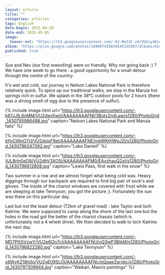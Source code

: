 ```yaml
---
layout: article
title: ""
categories: articles
tags: English
date-begin: 2015-04-28
date-end: 2015-05-05
image: 
  teaser-ext: "https://lh3.googleusercontent.com/-62-Rm21F-z4/VU2sy48in1I/AAAAAAAAFTU/sreA80JBX0M/s640/IMG_3446.JPG"
album: "https://plus.google.com/photos/104897435834545155307/albums/6146742259154179905?authkey=COXhl-Lw_57vwAE"
published: true
---
```


Sue and Nev (our first wwoofing) were so friendly. Why not going back :) ? We have one week to go there : a good opportunity for a small detour through the centre of the country.

It's wet and cold, our journey in Nelson Lakes National Park is therefore relatively quick. To spice up our traditional walks, we stop in the Maruia hot springs rich in sulfur. We splash in the 38°C outdoor pools for 2 hours (there was a strong smell of egg due to the presence of sulfur).

{% include image.html url="https://lh3.googleusercontent.com/-k67JJ9_6nMM/VU2dsnXwijI/AAAAAAAAFNI/3Butx2ndLaw/s1280/PhotoGrid_1430795986498.jpg" caption="Nelson Lakes National Park and Maruia falls" %}

{% include image.html url="https://lh3.googleusercontent.com/-bYoCli9oO7U/VU2dslxF9eI/AAAAAAAAFNE/mbWKtHWgJ2I/s1280/PhotoGrid_1430796247392.jpg" caption="Lake Daniell" %}

{% include image.html url="https://lh3.googleusercontent.com/-VJLBrln0eD8/VU2dhV3XO5I/AAAAAAAAFM0/EAxzhauQ2xI/s1280/PhotoGrid_1430796612808.jpg" caption="Lewis Pass, first walk in the snow" %}

Two summer in a row and we almost forget what being cold was. Heavy diggings through our backpack are required to find big pair of sock's and gloves. The inside of the chariot windows are covered with frost while we are sleeping at lake Tennyson, you got the picture ;). Fortunately the sun was there on this particular day.

Last but not the least detour (72km of gravel road) : lake Taylor and loch Katrine. We were supposed to camp along the shore of the last one but the holes in the road got the better of the chariot chassis (which is unfortunately not a 4 wheel drive). We then decided to walk to loch Katrine the next day.

{% include image.html url="https://lh3.googleusercontent.com/-MD7PI55VzwY/VU2e6l2n7cI/AAAAAAAAFNU/oQ3jeP3BtkM/s1280/PhotoGrid_1430796822280.jpg" caption="Lake Tennyson" %}

{% include image.html url="https://lh3.googleusercontent.com/-x8WyKZ18h0o/VU2gE09SLOI/AAAAAAAAFNc/pQqaeZprxkc/s1280/PhotoGrid_1430797309944.jpg" caption="Waikari, Maoris paintings" %}

